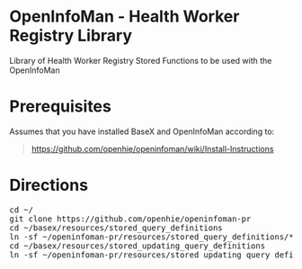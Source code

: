 OpenInfoMan - Health Worker Registry Library
=======================================

Library of Health Worker Registry Stored Functions to be used with the OpenInfoMan


Prerequisites
=============

Assumes that you have installed BaseX and OpenInfoMan according to:
> https://github.com/openhie/openinfoman/wiki/Install-Instructions


Directions
==========
<pre>
cd ~/
git clone https://github.com/openhie/openinfoman-pr
cd ~/basex/resources/stored_query_definitions
ln -sf ~/openinfoman-pr/resources/stored_query_definitions/* .
cd ~/basex/resources/stored_updating_query_definitions
ln -sf ~/openinfoman-pr/resources/stored_updating_query_definitions/* .
</pre>
